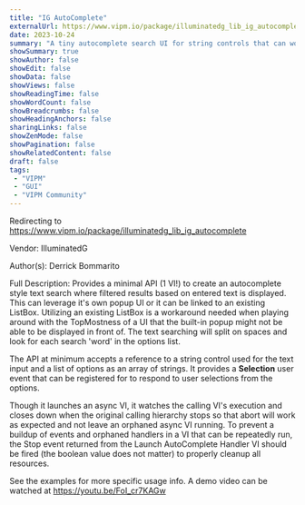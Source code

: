 ```yaml
---
title: "IG AutoComplete"
externalUrl: https://www.vipm.io/package/illuminatedg_lib_ig_autocomplete
date: 2023-10-24
summary: "A tiny autocomplete search UI for string controls that can work as a popup or using an existing ListBox"
showSummary: true
showAuthor: false
showEdit: false
showData: false
showViews: false
showReadingTime: false
showWordCount: false
showBreadcrumbs: false
showHeadingAnchors: false
sharingLinks: false
showZenMode: false
showPagination: false
showRelatedContent: false
draft: false
tags:
 - "VIPM"
 - "GUI"
 - "VIPM Community"
---
```


Redirecting to https://www.vipm.io/package/illuminatedg_lib_ig_autocomplete

Vendor: IlluminatedG

Author(s): Derrick Bommarito
 
Full Description:
Provides a minimal API (1 VI!) to create an autocomplete style text search where filtered results based on entered text is displayed. This can leverage it's own popup UI or it can be linked to an existing ListBox. Utilizing an existing ListBox is a workaround needed when playing around with the TopMostness of a UI that the built-in popup might not be able to be displayed in front of. The text searching will split on spaces and look for each search 'word' in the options list.

The API at minimum accepts a reference to a string control used for the text input and a list of options as an array of strings. It provides a **Selection** user event that can be registered for to respond to user selections from the options.

Though it launches an async VI, it watches the calling VI's execution and closes down when the original calling hierarchy stops so that abort will work as expected and not leave an orphaned async VI running. To prevent a buildup of events and orphaned handlers in a VI that can be repeatedly run, the Stop event returned from the Launch AutoComplete Handler VI should be fired (the boolean value does not matter) to properly cleanup all resources.

See the examples for more specific usage info. A demo video can be watched at https://youtu.be/FoI_cr7KAGw